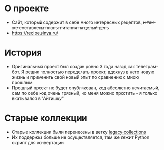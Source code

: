 # О проекте
- Сайт, который содержит в себе много интересных рецептов, ~~и так-же составлены планы питания на целый день~~
- https://recipe.sinya.ru/


# История
- Оригинальный проект был создан ровно 3 года назад как телеграм-бот. Я решил полностью переделать проект, вдохнув в него новую жизнь и применить свой новый опыт по сравнению с мною прошлым
- Прошлый проект не будет опубликован, код абсолютно нечитаемый, сам по себе код очень грязный, но меня можно простить - я только вкатывался в "Айтишку" 

# Старые коллекции
- Старые коллекции были перенесены в ветку [legacy-collections](https://github.com/ktnk-dev/recipe/tree/legacy_collections)
- Их поддержка больше не осуществляется, там же лежит Python скрипт для конвертации
